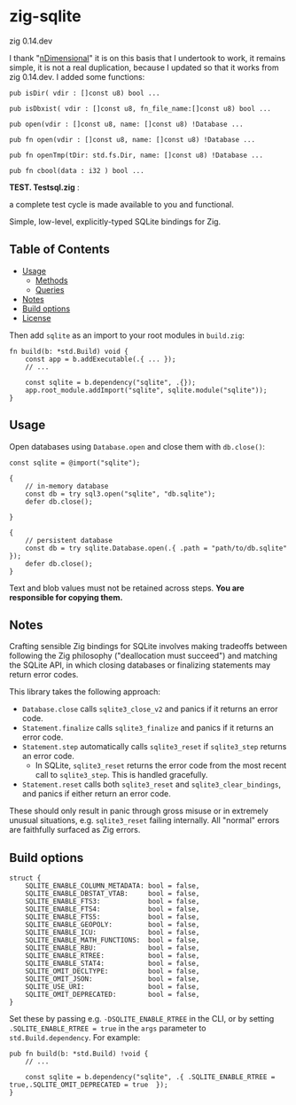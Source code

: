 # zig-sqlite

zig 0.14.dev

I thank "[nDimensional](https://github.com/nDimensional/zig-sqlite)"
it is on this basis that I undertook to work, it remains simple, it is not a real duplication, because I updated so that it works from zig 0.14.dev.
I added some functions:

```
pub isDir( vdir : []const u8) bool ...

pub isDbxist( vdir : []const u8, fn_file_name:[]const u8) bool ...

pub open(vdir : []const u8, name: []const u8) !Database ...

pub fn open(vdir : []const u8, name: []const u8) !Database ...

pub fn openTmp(tDir: std.fs.Dir, name: []const u8) !Database ...

pub fn cbool(data : i32 ) bool ...

```

**TEST. Testsql.zig** :

a complete test cycle is made available to you
and functional.


Simple, low-level, explicitly-typed SQLite bindings for Zig.

## Table of Contents

- [Usage](#usage)
  - [Methods](#methods)
  - [Queries](#queries)
- [Notes](#notes)
- [Build options](#build-options)
- [License](#license)



Then add `sqlite` as an import to your root modules in `build.zig`:

```zig
fn build(b: *std.Build) void {
    const app = b.addExecutable(.{ ... });
    // ...

    const sqlite = b.dependency("sqlite", .{});
    app.root_module.addImport("sqlite", sqlite.module("sqlite"));
}
```

## Usage

Open databases using `Database.open` and close them with `db.close()`:

```zig
const sqlite = @import("sqlite");

{
    // in-memory database
    const db = try sql3.open("sqlite", "db.sqlite");
    defer db.close();

}

{
    // persistent database
    const db = try sqlite.Database.open(.{ .path = "path/to/db.sqlite" });
    defer db.close();
}
```


Text and blob values must not be retained across steps. **You are responsible for copying them.**

## Notes

Crafting sensible Zig bindings for SQLite involves making tradeoffs between following the Zig philosophy ("deallocation must succeed") and matching the SQLite API, in which closing databases or finalizing statements may return error codes.

This library takes the following approach:

- `Database.close` calls `sqlite3_close_v2` and panics if it returns an error code.
- `Statement.finalize` calls `sqlite3_finalize` and panics if it returns an error code.
- `Statement.step` automatically calls `sqlite3_reset` if `sqlite3_step` returns an error code.
  - In SQLite, `sqlite3_reset` returns the error code from the most recent call to `sqlite3_step`. This is handled gracefully.
- `Statement.reset` calls both `sqlite3_reset` and `sqlite3_clear_bindings`, and panics if either return an error code.

These should only result in panic through gross misuse or in extremely unusual situations, e.g. `sqlite3_reset` failing internally. All "normal" errors are faithfully surfaced as Zig errors.

## Build options

```zig
struct {
    SQLITE_ENABLE_COLUMN_METADATA: bool = false,
    SQLITE_ENABLE_DBSTAT_VTAB:     bool = false,
    SQLITE_ENABLE_FTS3:            bool = false,
    SQLITE_ENABLE_FTS4:            bool = false,
    SQLITE_ENABLE_FTS5:            bool = false,
    SQLITE_ENABLE_GEOPOLY:         bool = false,
    SQLITE_ENABLE_ICU:             bool = false,
    SQLITE_ENABLE_MATH_FUNCTIONS:  bool = false,
    SQLITE_ENABLE_RBU:             bool = false,
    SQLITE_ENABLE_RTREE:           bool = false,
    SQLITE_ENABLE_STAT4:           bool = false,
    SQLITE_OMIT_DECLTYPE:          bool = false,
    SQLITE_OMIT_JSON:              bool = false,
    SQLITE_USE_URI:                bool = false,
    SQLITE_OMIT_DEPRECATED:        bool = false,
}
```

Set these by passing e.g. `-DSQLITE_ENABLE_RTREE` in the CLI, or by setting `.SQLITE_ENABLE_RTREE = true` in the `args` parameter to `std.Build.dependency`. For example:

```zig
pub fn build(b: *std.Build) !void {
    // ...

    const sqlite = b.dependency("sqlite", .{ .SQLITE_ENABLE_RTREE = true,.SQLITE_OMIT_DEPRECATED = true  });
}
```
